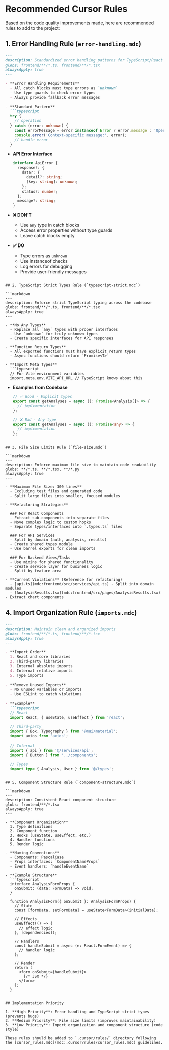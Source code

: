 # Recommended Cursor Rules

Based on the code quality improvements made, here are recommended rules to add to the project:

## 1. Error Handling Rule (`error-handling.mdc`)

```markdown
---
description: Standardized error handling patterns for TypeScript/React
globs: frontend/**/*.ts, frontend/**/*.tsx
alwaysApply: true
---

- **Error Handling Requirements**
  - All catch blocks must type errors as `unknown`
  - Use type guards to check error types
  - Always provide fallback error messages
  
- **Standard Pattern**
  ```typescript
  try {
    // operation
  } catch (error: unknown) {
    const errorMessage = error instanceof Error ? error.message : 'Operation failed';
    console.error('Context-specific message:', error);
    // handle error
  }
  ```

- **API Error Interface**
  ```typescript
  interface ApiError {
    response?: {
      data?: {
        detail?: string;
        [key: string]: unknown;
      };
      status?: number;
    };
    message?: string;
  }
  ```

- **❌ DON'T**
  - Use `any` type in catch blocks
  - Access error properties without type guards
  - Leave catch blocks empty

- **✅ DO**
  - Type errors as `unknown`
  - Use instanceof checks
  - Log errors for debugging
  - Provide user-friendly messages
```

## 2. TypeScript Strict Types Rule (`typescript-strict.mdc`)

```markdown
---
description: Enforce strict TypeScript typing across the codebase
globs: frontend/**/*.ts, frontend/**/*.tsx
alwaysApply: true
---

- **No Any Types**
  - Replace all `any` types with proper interfaces
  - Use `unknown` for truly unknown types
  - Create specific interfaces for API responses

- **Function Return Types**
  - All exported functions must have explicit return types
  - Async functions should return `Promise<T>`
  
- **Import Meta Types**
  ```typescript
  // For Vite environment variables
  import.meta.env.VITE_API_URL // TypeScript knows about this
  ```

- **Examples from Codebase**
  ```typescript
  // ✅ Good - Explicit types
  export const getAnalyses = async (): Promise<Analysis[]> => {
    // implementation
  };
  
  // ❌ Bad - Any type
  export const getAnalyses = async (): Promise<any> => {
    // implementation
  };
  ```
```

## 3. File Size Limits Rule (`file-size.mdc`)

```markdown
---
description: Enforce maximum file size to maintain code readability
globs: **/*.ts, **/*.tsx, **/*.py
alwaysApply: true
---

- **Maximum File Size: 300 lines**
  - Excluding test files and generated code
  - Split large files into smaller, focused modules

- **Refactoring Strategies**
  
  ### For React Components
  - Extract sub-components into separate files
  - Move complex logic to custom hooks
  - Separate types/interfaces into `.types.ts` files
  
  ### For API Services
  - Split by domain (auth, analysis, results)
  - Create shared types module
  - Use barrel exports for clean imports
  
  ### For Backend Views/Tasks
  - Use mixins for shared functionality
  - Create service layer for business logic
  - Split by feature area

- **Current Violations** (Reference for refactoring)
  - [api.ts](mdc:frontend/src/services/api.ts) - Split into domain modules
  - [AnalysisResults.tsx](mdc:frontend/src/pages/AnalysisResults.tsx) - Extract chart components
```

## 4. Import Organization Rule (`imports.mdc`)

```markdown
---
description: Maintain clean and organized imports
globs: frontend/**/*.ts, frontend/**/*.tsx
alwaysApply: true
---

- **Import Order**
  1. React and core libraries
  2. Third-party libraries
  3. Internal absolute imports
  4. Internal relative imports
  5. Type imports

- **Remove Unused Imports**
  - No unused variables or imports
  - Use ESLint to catch violations
  
- **Example**
  ```typescript
  // React
  import React, { useState, useEffect } from 'react';
  
  // Third-party
  import { Box, Typography } from '@mui/material';
  import axios from 'axios';
  
  // Internal
  import { api } from '@/services/api';
  import { Button } from '../components';
  
  // Types
  import type { Analysis, User } from '@/types';
  ```
```

## 5. Component Structure Rule (`component-structure.mdc`)

```markdown
---
description: Consistent React component structure
globs: frontend/**/*.tsx
alwaysApply: true
---

- **Component Organization**
  1. Type definitions
  2. Component function
  3. Hooks (useState, useEffect, etc.)
  4. Handler functions
  5. Render logic

- **Naming Conventions**
  - Components: PascalCase
  - Props interfaces: `ComponentNameProps`
  - Event handlers: `handleEventName`

- **Example Structure**
  ```typescript
  interface AnalysisFormProps {
    onSubmit: (data: FormData) => void;
  }
  
  function AnalysisForm({ onSubmit }: AnalysisFormProps) {
    // State
    const [formData, setFormData] = useState<FormData>(initialData);
    
    // Effects
    useEffect(() => {
      // effect logic
    }, [dependencies]);
    
    // Handlers
    const handleSubmit = async (e: React.FormEvent) => {
      // handler logic
    };
    
    // Render
    return (
      <form onSubmit={handleSubmit}>
        {/* JSX */}
      </form>
    );
  }
  ```
```

## Implementation Priority

1. **High Priority**: Error handling and TypeScript strict types (prevents bugs)
2. **Medium Priority**: File size limits (improves maintainability)
3. **Low Priority**: Import organization and component structure (code style)

These rules should be added to `.cursor/rules/` directory following the [cursor_rules.mdc](mdc:.cursor/rules/cursor_rules.mdc) guidelines.